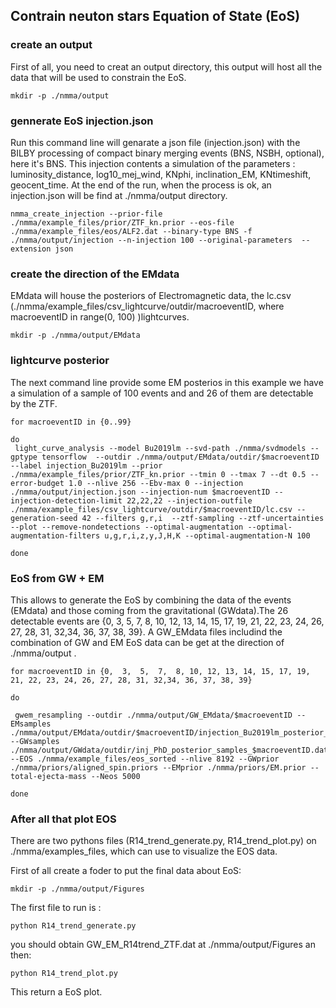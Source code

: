 ## Contrain neuton stars Equation of State (EoS) 

### create an output 

First of all, you need to creat an output directory, this output will host all the data that will be used to constrain the EoS.
    
	mkdir -p ./nmma/output


### gennerate EoS injection.json

Run this command line will genarate  a json file (injection.json)  with the BILBY processing of compact binary merging events (BNS, NSBH, optional), here it's BNS. This injection contents a simulation of the parameters : luminosity_distance, log10_mej_wind, KNphi, inclination_EM, KNtimeshift, geocent_time.
At the end of the run, when the process is ok,  an injection.json will be find at  ./nmma/output directory.

	nmma_create_injection --prior-file ./nmma/example_files/prior/ZTF_kn.prior --eos-file ./nmma/example_files/eos/ALF2.dat --binary-type BNS -f ./nmma/output/injection --n-injection 100 --original-parameters  --extension json


### create the direction of the EMdata 

EMdata will house the posteriors of Electromagnetic data,  the lc.csv (./nmma/example_files/csv_lightcurve/outdir/macroeventID, where macroeventID in range(0, 100) )lightcurves.

	mkdir -p ./nmma/output/EMdata

### lightcurve posterior 

The next command line provide some EM posterios in this example we have a simulation of a sample of 100 events and and 26 of them are detectable by the ZTF. 

	for macroeventID in {0..99}

	do
	 light_curve_analysis --model Bu2019lm --svd-path ./nmma/svdmodels --gptype tensorflow  --outdir ./nmma/output/EMdata/outdir/$macroeventID --label injection_Bu2019lm --prior ./nmma/example_files/prior/ZTF_kn.prior --tmin 0 --tmax 7 --dt 0.5 --error-budget 1.0 --nlive 256 --Ebv-max 0 --injection ./nmma/output/injection.json --injection-num $macroeventID --injection-detection-limit 22,22,22 --injection-outfile ./nmma/example_files/csv_lightcurve/outdir/$macroeventID/lc.csv --generation-seed 42 --filters g,r,i  --ztf-sampling --ztf-uncertainties --plot --remove-nondetections --optimal-augmentation --optimal-augmentation-filters u,g,r,i,z,y,J,H,K --optimal-augmentation-N 100
    
	done



### EoS from GW + EM 

This allows to generate the EoS by combining the data of the events (EMdata) and those coming from the gravitational (GWdata).The 26 detectable events are {0,  3,  5,  7,  8, 10, 12, 13, 14, 15, 17, 19, 21, 22, 23, 24, 26, 27, 28, 31, 32,34, 36, 37, 38, 39}.
A GW_EMdata files includind the combination of  GW and EM EoS data can be get at the direction of ./nmma/output . 

	for macroeventID in {0,  3,  5,  7,  8, 10, 12, 13, 14, 15, 17, 19, 21, 22, 23, 24, 26, 27, 28, 31, 32,34, 36, 37, 38, 39}

	do

	 gwem_resampling --outdir ./nmma/output/GW_EMdata/$macroeventID --EMsamples ./nmma/output/EMdata/outdir/$macroeventID/injection_Bu2019lm_posterior_samples.dat --GWsamples  ./nmma/output/GWdata/outdir/inj_PhD_posterior_samples_$macroeventID.dat --EOS ./nmma/example_files/eos_sorted --nlive 8192 --GWprior ./nmma/priors/aligned_spin.priors --EMprior ./nmma/priors/EM.prior --total-ejecta-mass --Neos 5000

	done


### After all that plot EOS

There are two pythons files (R14_trend_generate.py, R14_trend_plot.py)  on ./nmma/examples_files, which can use to visualize the EOS data.

First of all create a foder to put the final data about EoS:

	mkdir -p ./nmma/output/Figures

The first file to run is :

	python R14_trend_generate.py

you should obtain  GW_EM_R14trend_ZTF.dat  at ./nmma/output/Figures an then:

	python R14_trend_plot.py

This return a EoS plot.
